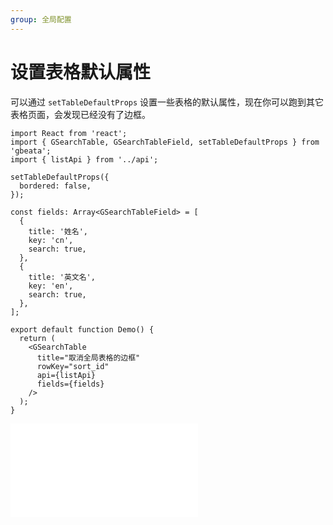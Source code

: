 ```yaml
---
group: 全局配置
---
```


# 设置表格默认属性

可以通过 `setTableDefaultProps` 设置一些表格的默认属性，现在你可以跑到其它表格页面，会发现已经没有了边框。

```tsx
import React from 'react';
import { GSearchTable, GSearchTableField, setTableDefaultProps } from 'gbeata';
import { listApi } from '../api';

setTableDefaultProps({
  bordered: false,
});

const fields: Array<GSearchTableField> = [
  {
    title: '姓名',
    key: 'cn',
    search: true,
  },
  {
    title: '英文名',
    key: 'en',
    search: true,
  },
];

export default function Demo() {
  return (
    <GSearchTable
      title="取消全局表格的边框"
      rowKey="sort_id"
      api={listApi}
      fields={fields}
    />
  );
}
```

<embed src="./index.md"></embed>
